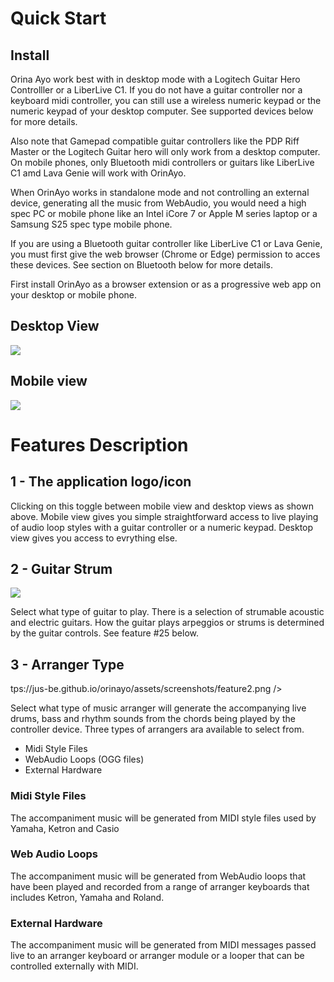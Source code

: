 # Quick Start
## Install
Orina Ayo work best with in desktop mode with a Logitech Guitar Hero Controlller or a LiberLive C1. If you do not have a guitar controller nor a keyboard midi controller, you can still use a wireless numeric keypad or the numeric keypad of your desktop computer. See supported devices below for more details.

Also note that Gamepad compatible guitar controllers like the PDP Riff Master or the Logitech Guitar hero will only work from a desktop computer. On mobile phones, only Bluetooth midi controllers or guitars like LiberLive C1 amd Lava Genie will work with OrinAyo. 

When OrinAyo works in standalone mode and not controlling an external device, generating all the music from WebAudio, you would need a high spec PC or mobile phone like an Intel iCore 7 or Apple M series laptop or a Samsung S25 spec type mobile phone.

If you are using a Bluetooth guitar controller like LiberLive C1 or Lava Genie, you must first give the web browser (Chrome or Edge) permission to acces these devices. See section on Bluetooth below for more details.

First install OrinAyo as a browser extension or as a progressive web app on your desktop or mobile phone. 

## Desktop View
<img src=https://jus-be.github.io/orinayo/assets/screenshots/orinayo_desktop.svg />

## Mobile view
<img src=https://jus-be.github.io/orinayo/assets/screenshots/orinayo_mobile.svg />

# Features Description
## 1 - The application logo/icon
Clicking on this toggle between mobile view and desktop views as shown above. Mobile view gives you simple straightforward access to live playing of audio loop styles with a guitar controller or a numeric keypad. Desktop view gives you access to evrything else.

## 2 - Guitar Strum
<img src=https://jus-be.github.io/orinayo/assets/screenshots/feature1.png />

Select what type of guitar to play. There is a selection of strumable acoustic and electric guitars. How the guitar plays arpeggios or strums is determined by the guitar controls. See feature #25 below.

## 3 - Arranger Type
tps://jus-be.github.io/orinayo/assets/screenshots/feature2.png />

Select what type of music arranger will generate the accompanying live drums, bass and rhythm sounds from the chords being played by the controller device. Three types of arrangers ara available to select from.

- Midi Style Files
- WebAudio Loops (OGG files)
- External Hardware

### Midi Style Files
The accompaniment music will be generated from MIDI style files used by Yamaha, Ketron and Casio

### Web Audio Loops
The accompaniment music will be generated from WebAudio loops that have been played and recorded from a range of arranger keyboards that includes Ketron, Yamaha and Roland.

### External Hardware
The accompaniment music will be generated from MIDI messages passed live to an arranger keyboard or arranger module or a looper that can be controlled externally with MIDI.